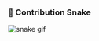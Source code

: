 

### 🐍 Contribution Snake

![snake gif](https://Lingesh-S.github.io/snake-animation/github-contribution-grid-snake.svg)
